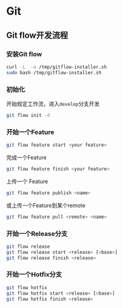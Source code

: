 # Git

## Git flow开发流程

### 安装Git flow

```bash
curl -L  -o /tmp/gitflow-installer.sh
sudo bash /tmp/gitflow-installer.sh
```

### 初始化

开始规定工作流，进入`develop`分支开发

```bash
git flow init -d
```

### 开始一个Feature

```bash
git flow feature start <your feature>
```

完成一个Feature

```bash
git flow feature finish <your feature>
```

上传一个 Feature

```bash
git flow feature publish <name>
```

或上传一个Feature到某个remote

```bash
git flow feature pull <remote> <name>
```

### 开始一个Release分支

```bash
git flow release
git flow release start <release> [<base>]
git flow release finish <release>
```

### 开始一个Hotfix分支

```bash
git flow hotfix
git flow hotfix start <release> [<base>]
git flow hotfix finish <release>
```



